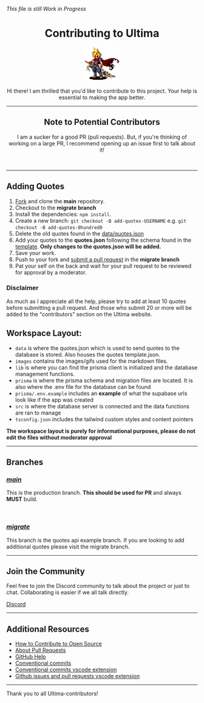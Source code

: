 [fork]: https://github.com/0hundred0/ultima/fork
[pr]: https://github.com/0hundred0/ultima/pulls

*This file is still Work in Progress*
<h1 align='center'>Contributing to Ultima</h1>
<p align="center">
	<img src="/public/images/cloud-idle.gif" alt="Logo" width="90" height="90">	
</p>

<p align="center">
	Hi there! I am thrilled that you'd like to contribute to this project. Your help is essential to making the app better.
</p>

---

<h2 align='center'>Note to Potential Contributors</h2>
<p align='center'>
	I am a sucker for a good PR (pull requests). But, if you're thinking of working on a large PR, I recommend opening up an issue first to talk about it! 
</p>

<br>

---

## Adding Quotes
1. [Fork][fork] and clone the __main__ repository.
2. Checkout to the __migrate branch__
3. Install the dependencies: `npm install`.
4. Create a new branch: `git checkout -B add-quotes-USERNAME` e.g. `git checkout -B add-quotes-0hundred0`
5. Delete the old quotes found in the [data/quotes.json](data/quotes.json)
6. Add your quotes to the **quotes.json** following the schema found in the [template](data/template.json). __Only changes to the quotes.json will be added.__
7. Save your work.
8. Push to your fork and [submit a pull request][pr] in the __migrate branch__
9. Pat your self on the back and wait for your pull request to be reviewed for approval by a moderator.


### Disclaimer
As much as I appreciate all the help, please try to add at least 10 quotes before submitting a pull request. And those who submit 20 or more will be added to the "contributors" section on the Ultima website.


## Workspace Layout:
- `data` is where the quotes.json which is used to send quotes to the database is stored. Also houses the quotes template.json.
- `images` contains the images/gifs used for the markdown files.
- `lib` is where you can find the prisma client is initialized and the database management functions.
- `prisma` is where the prisma schema and migration files are located. It is also where the .env file for the database can be found
- `prisma/.env.example` includes an **example** of what the supabase urls look like if the app was created
- `src` is where the database server is connected and the data functions are ran to manage
- `tsconfig.json` includes the tailwind custom styles and content pointers

**The workspace layout is purely for informational purposes, please do not edit the files without moderator approval**

---

## Branches
### [*main*](https://github.com/0hundred0/ultima)
This is the production branch.
**This should be used for PR** and always **MUST** build.

<br>

### [*migrate*](https://github.com/0hundred0/ultima/tree/migrate)
This branch is the quotes api example branch. If you are looking to add additional quotes please visit the migrate branch.

---

## Join the Community

Feel free to join the Discord community to talk about the project or just to chat. Collaborating is easier if we all talk directly.

[Discord](https://discord.gg/mPgVbGPw)

---

## Additional Resources

- [How to Contribute to Open Source](https://opensource.guide/how-to-contribute/)
- [About Pull Requests](https://help.github.com/articles/about-pull-requests/)
- [GitHub Help](https://help.github.com)
- [Conventional commits](https://www.conventionalcommits.org/en/v1.0.0/)
- [Conventional commits vscode extension](https://marketplace.visualstudio.com/items?itemName=vivaxy.vscode-conventional-commits)
- [Github issues and pull requests vscode extension](https://marketplace.visualstudio.com/items?itemName=GitHub.vscode-pull-request-github)

---

Thank you to all Ultima-contributors!
